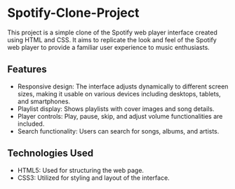 # Spotify-Clone-Project
This project is a simple clone of the Spotify web player interface created using HTML and CSS. It aims to replicate the look and feel of the Spotify web player to provide a familiar user experience to music enthusiasts.

## Features

- Responsive design: The interface adjusts dynamically to different screen sizes, making it usable on various devices including desktops, tablets, and smartphones.
- Playlist display: Shows playlists with cover images and song details.
- Player controls: Play, pause, skip, and adjust volume functionalities are included.
- Search functionality: Users can search for songs, albums, and artists.

## Technologies Used

- HTML5: Used for structuring the web page.
- CSS3: Utilized for styling and layout of the interface.
